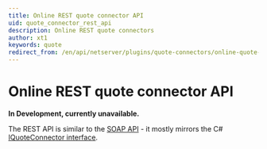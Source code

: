 ```yaml
---
title: Online REST quote connector API
uid: quote_connector_rest_api
description: Online REST quote connectors
author: xt1
keywords: quote
redirect_from: /en/api/netserver/plugins/quote-connectors/online-quote-connectors/rest-quote-connector-api
---
```


# Online REST quote connector API

**In Development, currently unavailable.**

The REST API is similar to the [SOAP API](soap-quote-connector-api.md) - it mostly mirrors the C# [IQuoteConnector interface](../api/iquoteconnector.md).
